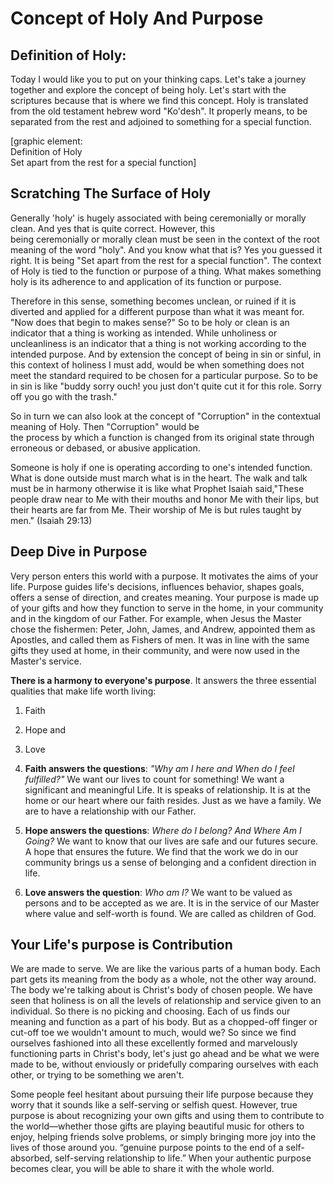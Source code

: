 # Concept of Holy And Purpose

## Definition of Holy:

Today I would like you to put on your thinking caps. Let's take a journey together and explore the concept of being holy. Let's start with the scriptures because that is where we find this concept. Holy is translated from the old testament hebrew word "Ko'desh". It properly means, to be separated from the rest and adjoined to something for a special function.

\[graphic element:  
Definition of Holy  
Set apart from the rest for a special function\]

## Scratching The Surface of Holy

Generally 'holy' is hugely associated with being ceremonially or morally clean. And yes that is quite correct. However, this  
being ceremonially or morally clean must be seen in the context of the root meaning of the word "holy". And you know what that is? Yes you guessed it right. It is being "Set apart from the rest for a special function". The context of Holy is tied to the function or purpose of a thing. What makes something holy is its adherence to and application of its function or purpose.

Therefore in this sense, something becomes unclean, or ruined if it is diverted and applied for a different purpose than what it was meant for. "Now does that begin to makes sense?" So to be holy or clean is an indicator that a thing is working as intended. While unholiness or uncleanliness is an indicator that a thing is not working according to the intended purpose. And by extension the concept of being in sin or sinful, in this context of holiness I must add, would be when something does not meet the standard required to be chosen for a particular purpose. So to be in sin is like "buddy sorry ouch! you just don't quite cut it for this role. Sorry off you go with the trash."

So in turn we can also look at the concept of "Corruption" in the contextual meaning of Holy. Then "Corruption" would be  
the process by which a function is changed from its original state through erroneous or debased, or abusive application.

Someone is holy if one is operating according to one's intended function. What is done outside must march what is in the heart. The walk and talk must be in harmony otherwise it is like what Prophet Isaiah said,"These people draw near to Me with their mouths and honor Me with their lips, but their hearts are far from Me. Their worship of Me is but rules taught by men." (Isaiah 29:13)

## Deep Dive in Purpose

Very person enters this world with a purpose. It motivates the aims of your life. Purpose guides life's decisions, influences behavior, shapes goals, offers a sense of direction, and creates meaning. Your purpose is made up of your gifts and how they function to serve in the home, in your community and in the kingdom of our Father. For example, when Jesus the Master chose the fishermen: Peter, John, James, and Andrew, appointed them as Apostles, and called them as Fishers of men. It was in line with the same gifts they used at home, in their community, and were now used in the Master's service. 


**There is a harmony to everyone's purpose**. It answers the three essential qualities that make life worth living: 
1. Faith
2. Hope and 
3. Love

1. **Faith answers the questions**: _"Why am I here and When do I feel fulfilled?"_ We want our lives to count for something! We want a significant and meaningful Life. It is speaks of relationship. It is at the home or our heart where our faith resides. Just as we have a family. We are to have a relationship with our Father. 
2. **Hope answers the questions**: _Where do I belong? And Where Am I Going?_ We want to know that our lives are safe and our futures secure. A hope that ensures the future. We find that the work we do in our community brings us a sense of belonging and a confident direction in life.
3. **Love answers the question**: _Who am I?_ We want to be valued as persons and to be accepted as we are. It is in the service of our Master where value and self-worth is found. We are called as children of God.

## Your Life's purpose is Contribution
We are made to serve. We are like the various parts of a human body. Each part gets its meaning from the body as a whole, not the other way around. The body we're talking about is Christ's body of chosen people. We have seen that holiness is on all the levels of relationship and service given to an individual. So there is no picking and choosing. Each of us finds our meaning and function as a part of his body. But as a chopped-off finger or cut-off toe we wouldn't amount to much, would we? So since we find ourselves fashioned into all these excellently formed and marvelously functioning parts in Christ's body, let's just go ahead and be what we were made to be, without enviously or pridefully comparing ourselves with each other, or trying to be something we aren't.

Some people feel hesitant about pursuing their life purpose because they worry that it sounds like a self-serving or selfish quest. However, true purpose is about recognizing your own gifts and using them to contribute to the world—whether those gifts are playing beautiful music for others to enjoy, helping friends solve problems, or simply bringing more joy into the lives of those around you.
“genuine purpose points to the end of a self-absorbed, self-serving relationship to life.” When your authentic purpose becomes clear, you will be able to share it with the whole world.


